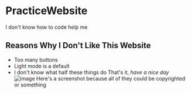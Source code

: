 # PracticeWebsite
I don't know how to code help me
## Reasons Why I Don't Like This Website
- Too many buttons
- Light mode is a default
- I don't know what half these things do
That's it, _have a nice day_
![image](https://user-images.githubusercontent.com/114519442/192608488-fe642298-a5e3-40ff-a3f7-c70cd34752b0.png)
Here's a screenshot because all of they could be copyrighted or something


